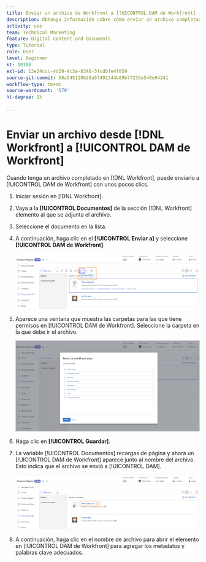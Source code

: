 ```yaml
---
title: Enviar un archivo de Workfront a [!UICONTROL DAM de Workfront]
description: Obtenga información sobre cómo enviar un archivo completado en [!DNL Workfront] a [!UICONTROL DAM de Workfront].
activity: use
team: Technical Marketing
feature: Digital Content and Documents
type: Tutorial
role: User
level: Beginner
kt: 10108
exl-id: 13e24ccc-4d29-4c3a-8340-5fcdbfe4f859
source-git-commit: 58a545120b29a5f492344b89b77235e548e94241
workflow-type: tm+mt
source-wordcount: '179'
ht-degree: 1%

---
```


# Enviar un archivo desde [!DNL Workfront] a [!UICONTROL DAM de Workfront]

Cuando tenga un archivo completado en [!DNL Workfront], puede enviarlo a [!UICONTROL DAM de Workfront] con unos pocos clics.

1. Iniciar sesión en [!DNL Workfront].
1. Vaya a la **[!UICONTROL Documentos]** de la sección [!DNL Workfront] elemento al que se adjunta el archivo.
1. Seleccione el documento en la lista.
1. A continuación, haga clic en el **[!UICONTROL Enviar a]** y seleccione **[!UICONTROL DAM de Workfront]**.

   ![Una imagen del [!UICONTROL Compartir en] en [!DNL Workfront]](assets/04-send-to-wrkfront-dam.png)

1. Aparece una ventana que muestra las carpetas para las que tiene permisos en [!UICONTROL DAM de Workfront]. Seleccione la carpeta en la que debe ir el archivo.

   ![Imagen de la ventana que muestra las carpetas para las que tiene permisos. [!UICONTROL DAM de Workfront]](assets/05-workfront-dam-folders.png)

1. Haga clic en **[!UICONTROL Guardar]**.
1. La variable [!UICONTROL Documentos] recargas de página y ahora un [!UICONTROL DAM de Workfront] aparece junto al nombre del archivo. Esto indica que el archivo se envió a [!UICONTROL DAM].

   ![Una imagen del [!UICONTROL DAM de Workfront] aparece junto al nombre del archivo](assets/06-dam-logo.png)

1. A continuación, haga clic en el nombre de archivo para abrir el elemento en [!UICONTROL DAM de Workfront] para agregar los metadatos y palabras clave adecuados.
